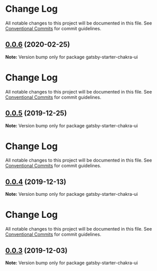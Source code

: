 # Change Log

All notable changes to this project will be documented in this file. See
[Conventional Commits](https://conventionalcommits.org) for commit guidelines.

## [0.0.6](/compare/gatsby-starter-chakra-ui@0.0.5...gatsby-starter-chakra-ui@0.0.6) (2020-02-25)

**Note:** Version bump only for package gatsby-starter-chakra-ui

# Change Log

All notable changes to this project will be documented in this file. See
[Conventional Commits](https://conventionalcommits.org) for commit guidelines.

## [0.0.5](/compare/gatsby-starter-chakra-ui@0.0.4...gatsby-starter-chakra-ui@0.0.5) (2019-12-25)

**Note:** Version bump only for package gatsby-starter-chakra-ui

# Change Log

All notable changes to this project will be documented in this file. See
[Conventional Commits](https://conventionalcommits.org) for commit guidelines.

## [0.0.4](/compare/gatsby-starter-chakra-ui@0.0.3...gatsby-starter-chakra-ui@0.0.4) (2019-12-13)

**Note:** Version bump only for package gatsby-starter-chakra-ui

# Change Log

All notable changes to this project will be documented in this file. See
[Conventional Commits](https://conventionalcommits.org) for commit guidelines.

## [0.0.3](/compare/gatsby-starter-chakra-ui@0.0.2...gatsby-starter-chakra-ui@0.0.3) (2019-12-03)

**Note:** Version bump only for package gatsby-starter-chakra-ui
